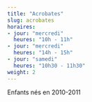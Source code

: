 ```yaml
---
title: "Acrobates"
slug: acrobates
horaires:
- jour: "mercredi"
  heures: "10h - 11h"
- jour: "mercredi"
  heures: "14h - 15h"
- jour: "samedi"
  heures: "10h30 - 11h30"
weight: 2
---
```

Enfants nés en 2010-2011
